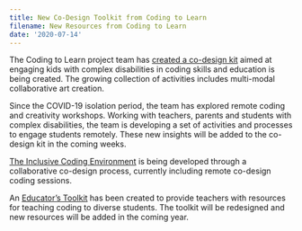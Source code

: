 ```yaml
---
title: New Co-Design Toolkit from Coding to Learn
filename: New Resources from Coding to Learn
date: '2020-07-14'
---
```

The Coding to Learn project team has [created a co-design kit](https://wiki.fluidproject.org/display/C2LC/Coding+to+Learn+and+Create+Co-Design+Kit)
aimed at engaging kids with complex disabilities in coding skills and education is being created.
The growing collection of activities includes multi-modal collaborative art creation.

Since the COVID-19 isolation period, the team has explored remote coding and creativity
workshops. Working with teachers, parents and students with complex disabilities, the team
is developing a set of activities and processes to engage students remotely. These new
insights will be added to the co-design kit in the coming weeks.

[The Inclusive Coding Environment](https://build.codelearncreate.org/) is being
developed through a collaborative co-design process, currently including remote co-design coding sessions.

An [Educator’s Toolkit](https://resources.codelearncreate.org/) has been created
to provide teachers with resources for teaching coding to diverse students. The toolkit
will be redesigned and new resources will be added in the coming year.
